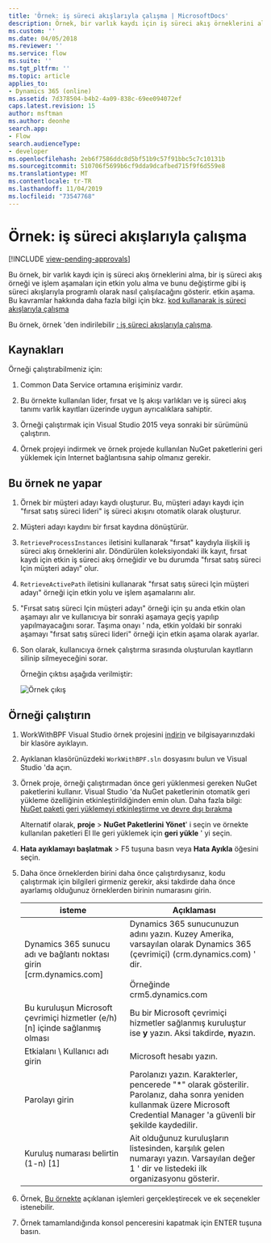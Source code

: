 ```yaml
---
title: 'Örnek: iş süreci akışlarıyla çalışma | MicrosoftDocs'
description: Örnek, bir varlık kaydı için iş süreci akış örneklerini alma, bir iş süreci akış örneği ve işlem aşamaları için etkin yolu alma ve bunu değiştirme gibi iş süreci akışlarıyla programlı olarak nasıl çalışılacağını gösterir. etkin aşama.
ms.custom: ''
ms.date: 04/05/2018
ms.reviewer: ''
ms.service: flow
ms.suite: ''
ms.tgt_pltfrm: ''
ms.topic: article
applies_to:
- Dynamics 365 (online)
ms.assetid: 7d378504-b4b2-4a09-838c-69ee094072ef
caps.latest.revision: 15
author: msftman
ms.author: deonhe
search.app:
- Flow
search.audienceType:
- developer
ms.openlocfilehash: 2eb6f7586ddc8d5bf51b9c57f91bbc5c7c10131b
ms.sourcegitcommit: 510706f5699b6cf9dda9dcafbed715f9f6d559e8
ms.translationtype: MT
ms.contentlocale: tr-TR
ms.lasthandoff: 11/04/2019
ms.locfileid: "73547768"
---
```

# <a name="sample-work-with-business-process-flows"></a>Örnek: iş süreci akışlarıyla çalışma
[!INCLUDE [view-pending-approvals](../includes/cc-rebrand.md)]

Bu örnek, bir varlık kaydı için iş süreci akış örneklerini alma, bir iş süreci akış örneği ve işlem aşamaları için etkin yolu alma ve bunu değiştirme gibi iş süreci akışlarıyla programlı olarak nasıl çalışılacağını gösterir. etkin aşama. Bu kavramlar hakkında daha fazla bilgi için bkz. [kod kullanarak iş süreci akışlarıyla çalışma](business-process-flows-code.md)  

 Bu örnek, örnek 'den indirilebilir [: iş süreci akışlarıyla çalışma](https://go.microsoft.com/fwlink/p/?LinkId=846108).  

<a name="BKMK_Prerequisites"></a>   
## <a name="prerequisites"></a>Kaynakları  
 Örneği çalıştırabilmeniz için:  

1. Common Data Service ortamına erişiminiz vardır.  

2. Bu örnekte kullanılan lider, fırsat ve Iş akışı varlıkları ve iş süreci akış tanımı varlık kayıtları üzerinde uygun ayrıcalıklara sahiptir.  

3. Örneği çalıştırmak için Visual Studio 2015 veya sonraki bir sürümünü çalıştırın.  

4. Örnek projeyi indirmek ve örnek projede kullanılan NuGet paketlerini geri yüklemek için Internet bağlantısına sahip olmanız gerekir.  

<a name="BKMK_WhatThisSampleDoes"></a>   
## <a name="what-this-sample-does"></a>Bu örnek ne yapar  

1.  Örnek bir müşteri adayı kaydı oluşturur. Bu, müşteri adayı kaydı için "fırsat satış süreci lideri" iş süreci akışını otomatik olarak oluşturur.  

2.  Müşteri adayı kaydını bir fırsat kaydına dönüştürür.  


4.  `RetrieveProcessInstances` iletisini kullanarak "fırsat" kaydıyla ilişkili iş süreci akış örneklerini alır. Döndürülen koleksiyondaki ilk kayıt, fırsat kaydı için etkin iş süreci akış örneğidir ve bu durumda "fırsat satış süreci Için müşteri adayı" olur.  

5.  `RetrieveActivePath` iletisini kullanarak "fırsat satış süreci Için müşteri adayı" örneği için etkin yolu ve işlem aşamalarını alır.  

6.  "Fırsat satış süreci Için müşteri adayı" örneği için şu anda etkin olan aşamayı alır ve kullanıcıya bir sonraki aşamaya geçiş yapılıp yapılmayacağını sorar. Taşıma onayı ' nda, etkin yoldaki bir sonraki aşamayı "fırsat satış süreci lideri" örneği için etkin aşama olarak ayarlar.  

7.  Son olarak, kullanıcıya örnek çalıştırma sırasında oluşturulan kayıtların silinip silmeyeceğini sorar.  

     Örneğin çıktısı aşağıda verilmiştir:  

    ![Örnek çıkış](media/work-with-bpf-sample-output.png "Örnek çıkış")  

<a name="BKMK_runSample"></a>   
## <a name="run-the-sample"></a>Örneği çalıştırın  

1. WorkWithBPF Visual Studio örnek projesini [indirin](https://go.microsoft.com/fwlink/p/?LinkId=846108) ve bilgisayarınızdaki bir klasöre ayıklayın.  

2. Ayıklanan klasörünüzdeki `WorkWithBPF.sln` dosyasını bulun ve Visual Studio 'da açın.  

3. Örnek proje, örneği çalıştırmadan önce geri yüklenmesi gereken NuGet paketlerini kullanır. Visual Studio 'da NuGet paketlerinin otomatik geri yükleme özelliğinin etkinleştirildiğinden emin olun. Daha fazla bilgi: [NuGet paketi geri yüklemeyi etkinleştirme ve devre dışı bırakma](https://go.microsoft.com/fwlink/?linkid=846106)  

    Alternatif olarak, **proje** > **NuGet Paketlerini Yönet**' i seçin ve örnekte kullanılan paketleri El Ile geri yüklemek için **geri yükle** ' yi seçin.  

4. **Hata ayıklamayı başlatmak** > F5 tuşuna basın veya **Hata Ayıkla** öğesini seçin.  

5. Daha önce örneklerden birini daha önce çalıştırdıysanız, kodu çalıştırmak için bilgileri girmeniz gerekir, aksi takdirde daha önce ayarlamış olduğunuz örneklerden birinin numarasını girin.  


   |                                 isteme                                  |                                                                                             Açıklaması                                                                                             |
   |-------------------------------------------------------------------------|-----------------------------------------------------------------------------------------------------------------------------------------------------------------------------------------------------|
   |      Dynamics 365 sunucu adı ve bağlantı noktası girin [crm.dynamics.com]       | Dynamics 365 sunucunuzun adını yazın. Kuzey Amerika, varsayılan olarak Dynamics 365 (çevrimiçi) (crm.dynamics.com) ' dir.<br /><br /> Örneğinde <br />crm5.dynamics.com |
   | Bu kuruluşun Microsoft çevrimiçi hizmetler (e/h) [n] içinde sağlanmış olması |                                                 Bu bir Microsoft çevrimiçi hizmetler sağlanmış kuruluştur ise **y** yazın. Aksi takdirde, **n**yazın.                                                  |
   |                          Etkialanı \ Kullanıcı adı girin                          |                                                                                    Microsoft hesabı yazın.                                                                                     |
   |                             Parolayı girin                              |                      Parolanızı yazın. Karakterler, pencerede "\*" olarak gösterilir. Parolanız, daha sonra yeniden kullanmak üzere Microsoft Credential Manager 'a güvenli bir şekilde kaydedilir.                       |
   |                Kuruluş numarası belirtin (1-n) [1]                 |                      Ait olduğunuz kuruluşların listesinden, karşılık gelen numarayı yazın. Varsayılan değer 1 ' dir ve listedeki ilk organizasyonu gösterir.                       |


6. Örnek, [Bu örnekte](#what-this-sample-does) açıklanan işlemleri gerçekleştirecek ve ek seçenekler istenebilir.  

7. Örnek tamamlandığında konsol penceresini kapatmak için ENTER tuşuna basın.  

